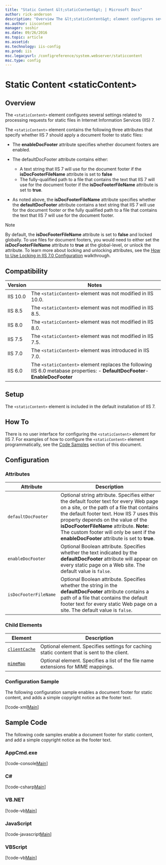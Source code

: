 ```yaml
---
title: "Static Content &lt;staticContent&gt; | Microsoft Docs"
author: rick-anderson
description: "Overview The &lt;staticContent&gt; element configures several settings related to processing requests for static files in Internet Information Services (IIS)..."
ms.author: iiscontent
manager: soshir
ms.date: 09/26/2016
ms.topic: article
ms.assetid: 
ms.technology: iis-config
ms.prod: iis
msc.legacyurl: /configreference/system.webserver/staticcontent
msc.type: config
---
```

Static Content &lt;staticContent&gt;
====================
<a id="001"></a>
## Overview

The `<staticContent>` element configures several settings related to processing requests for static files in Internet Information Services (IIS) 7.

The `<staticContent>` element contains the following three attributes that specify whether IIS 7 should apply a document footer to static files:

- The **enableDocFooter** attribute specifies whether document footers are enabled.
- The defaultDocFooter attribute contains either: 

    - A text string that IIS 7 will use for the document footer if the **isDocFooterFileName** attribute is set to **false**
    - The fully-qualified path to a file that contains the text that IIS 7 will use for the document footer if the **isDocFooterFileName** attribute is set to **true**.
- As noted above, the **isDocFooterFileName** attribute specifies whether the **defaultDocFooter** attribute contains a text string that IIS 7 will use for the document footer or the fully qualified path to a file that contains the text that IIS 7 will use for the document footer.

> [!NOTE]
> By default, the **isDocFooterFileName** attribute is set to **false** and locked globally. To use files for document footers, you would need to either set the **isDocFooterFileName** attribute to **true** at the global-level, or unlock the attribute. To learn more about locking and unlocking attributes, see the [How to Use Locking in IIS 7.0 Configuration](https://docs.microsoft.com/en-us/iis/get-started/planning-for-security/how-to-use-locking-in-iis-configuration) walkthrough.

<a id="002"></a>
## Compatibility

| Version | Notes |
| --- | --- |
| IIS 10.0 | The `<staticContent>` element was not modified in IIS 10.0. |
| IIS 8.5 | The `<staticContent>` element was not modified in IIS 8.5. |
| IIS 8.0 | The `<staticContent>` element was not modified in IIS 8.0. |
| IIS 7.5 | The `<staticContent>` element was not modified in IIS 7.5. |
| IIS 7.0 | The `<staticContent>` element was introduced in IIS 7.0. |
| IIS 6.0 | The `<staticContent>` element replaces the following IIS 6.0 metabase properties: - **DefaultDocFooter**- **EnableDocFooter** |

<a id="003"></a>
## Setup

The `<staticContent>` element is included in the default installation of IIS 7.

<a id="004"></a>
## How To

There is no user interface for configuring the `<staticContent>` element for IIS 7. For examples of how to configure the `<staticContent>` element programmatically, see the [Code Samples](#006) section of this document.

<a id="005"></a>
## Configuration

### Attributes

| Attribute | Description |
| --- | --- |
| `defaultDocFooter` | Optional string attribute. Specifies either the default footer text for every Web page on a site, or the path of a file that contains the default footer text. How IIS 7 uses this property depends on the value of the **isDocFooterFileName** attribute. **Note:** The custom footer will only be sent if the **enableDocFooter** attribute is set to **true**. |
| `enableDocFooter` | Optional Boolean attribute. Specifies whether the text indicated by the **defaultDocFooter** attribute will appear on every static page on a Web site. The default value is `false`. |
| `isDocFooterFileName` | Optional Boolean attribute. Specifies whether the string in the **defaultDocFooter** attribute contains a path of a file that contains the default footer text for every static Web page on a site. The default value is `false`. |

### Child Elements

| Element | Description |
| --- | --- |
| [`clientCache`](clientcache.md) | Optional element. Specifies settings for caching static content that is sent to the client. |
| [`mimeMap`](mimemap.md) | Optional element. Specifies a list of the file name extensions for MIME mappings. |

### Configuration Sample

The following configuration sample enables a document footer for static content, and adds a simple copyright notice as the footer text.

[!code-xml[Main](index/samples/sample1.xml)]

<a id="006"></a>
## Sample Code

The following code samples enable a document footer for static content, and add a simple copyright notice as the footer text.

### AppCmd.exe

[!code-console[Main](index/samples/sample2.cmd)]

### C#

[!code-csharp[Main](index/samples/sample3.cs)]

### VB.NET

[!code-vb[Main](index/samples/sample4.vb)]

### JavaScript

[!code-javascript[Main](index/samples/sample5.js)]

### VBScript

[!code-vb[Main](index/samples/sample6.vb)]